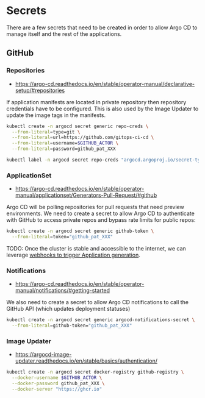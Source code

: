 # Secrets

There are a few secrets that need to be created in order to allow Argo CD to manage itself and the rest of the applications.

## GitHub

### Repositories

- <https://argo-cd.readthedocs.io/en/stable/operator-manual/declarative-setup/#repositories>

If application manifests are located in private repository then repository credentials have to be configured. This is also used by the Image Updater to update the image tags in the manifests.

```sh
kubectl create -n argocd secret generic repo-creds \
  --from-literal=type=git \
  --from-literal=url=https://github.com/gitops-ci-cd \
  --from-literal=username=$GITHUB_ACTOR \
  --from-literal=password=github_pat_XXX

kubectl label -n argocd secret repo-creds "argocd.argoproj.io/secret-type=repo-creds"
```

### ApplicationSet

- <https://argo-cd.readthedocs.io/en/stable/operator-manual/applicationset/Generators-Pull-Request/#github>

Argo CD will be polling repositories for pull requests that need preview environments. We need to create a secret to allow Argo CD to authenticate with GitHub to access private repos and bypass rate limits for public repos:

```sh
kubectl create -n argocd secret generic github-token \
  --from-literal=token="github_pat_XXX"
```

TODO: Once the cluster is stable and accessible to the internet, we can leverage [webhooks to trigger Application generation](https://argo-cd.readthedocs.io/en/stable/operator-manual/applicationset/Generators-Pull-Request/#webhook-configuration).

### Notifications

- <https://argo-cd.readthedocs.io/en/stable/operator-manual/notifications/#getting-started>

We also need to create a secret to allow Argo CD notifications to call the GitHub API (which updates deployment statuses)

```sh
kubectl create -n argocd secret generic argocd-notifications-secret \
  --from-literal=github-token="github_pat_XXX"
```

### Image Updater

- <https://argocd-image-updater.readthedocs.io/en/stable/basics/authentication/>

```sh
kubectl create -n argocd secret docker-registry github-registry \
  --docker-username $GITHUB_ACTOR \
  --docker-password github_pat_XXX \
  --docker-server "https://ghcr.io"
```
